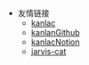 * 友情链接
    <!-- * [飞飞的Blog](https://ruofei-hu.github.io/) -->
    * [kanlac](https://kanlac.in/)
    * [kanlanGithub](https://github.com/kanlac/dailyprompts)
    * [kanlacNotion](kanlac.me)
    * [jarvis-cat](https://www.jarvis-cat.live/)
